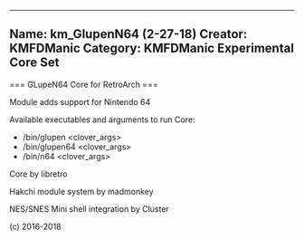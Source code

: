 -----------------------
Name: km_GlupenN64 (2-27-18)
Creator: KMFDManic
Category: KMFDManic Experimental Core Set
-----------------------
=== GLupeN64 Core for RetroArch ===

Module adds support for Nintendo 64

Available executables and arguments to run Core:
- /bin/glupen <rom> <clover_args>
- /bin/glupen64 <rom> <clover_args>
- /bin/n64 <rom> <clover_args>

Core by libretro

Hakchi module system by madmonkey

NES/SNES Mini shell integration by Cluster

(c) 2016-2018
